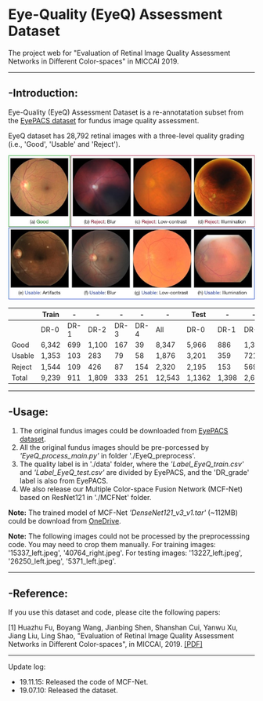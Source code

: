 # Eye-Quality (EyeQ) Assessment Dataset 

The project web for "Evaluation of Retinal Image Quality Assessment Networks in Different Color-spaces" in MICCAI 2019.

----------------

## -Introduction:

Eye-Quality (EyeQ) Assessment Dataset is a re-annotatation subset from the [EyePACS dataset](https://www.kaggle.com/c/diabetic-retinopathy-detection) for fundus image quality assessment. 

EyeQ dataset has 28,792 retinal images with a three-level quality grading (i.e., 'Good', 'Usable' and 'Reject').

![Examples of different retinal image quality grades.](figure/quality_label.jpg)



|      | Train |  -   |  -    | -    | -    |  -     |  Test  | -     |  -    | -    |  -   |   -    | Total  |
| ---  | ---   | ---  | ---   |---   |---   | ---    |  ---   | ---   | ---   | ---  | ---  | ---    |  ---   |
|      | DR-0  | DR-1 | DR-2  | DR-3 | DR-4 |  All   |  DR-0  | DR-1  | DR-2  | DR-3 | DR-4 |  All   |        |          
Good   | 6,342 | 699  | 1,100 | 167  |  39  | 8,347  | 5,966  |  886  | 1,354 | 199  |  65  | 8,470  | 16,817 |    
Usable | 1,353 | 103  |  283  |  79  |  58  | 1,876  | 3,201  |  359  |  721  | 145  | 133  | 4,559  | 6,435  |     
Reject | 1,544 | 109  |  426  |  87  | 154  | 2,320  | 2,195  |  153  |  569  | 104  | 199  | 3,220  | 5,540  |    
Total  | 9,239 | 911  | 1,809 | 333  | 251  | 12,543 | 1,1362 | 1,398 | 2,644 | 448  | 397  | 16,249 | 28,792 |


----------------

## -Usage:

1. The original fundus images could be downloaded from  [EyePACS dataset](https://www.kaggle.com/c/diabetic-retinopathy-detection). 
2. All the original fundus images should be pre-porcessed by *'EyeQ\_process\_main.py'* in folder './EyeQ_preprocess'.
3. The quality label is in './data' folder, where the *'Label\_EyeQ\_train.csv'* and *'Label\_EyeQ\_test.csv'* are divided by EyePACS, and the 'DR\_grade' label is also from EyePACS.
4. We also release our Multiple Color-space Fusion Network (MCF-Net) based on ResNet121 in './MCFNet' folder. 


**Note:** The trained model  of MCF-Net *'DenseNet121\_v3\_v1.tar'* (~112MB) could be download from [OneDrive](https://1drv.ms/u/s!ArBRrL8ao6jznU6IQflxPqM3-VXC?e=wNcWvD).

**Note:** The following images could not be processed by the preprocesssing code. You may need to crop them manually. 
For training images: '15337_left.jpeg', '40764_right.jpeg'.
For testing images: '13227_left.jpeg', '26250_left.jpeg', '5371_left.jpeg'.
 
----------------
## -Reference:

If you use this dataset and code, please cite the following papers:

[1] Huazhu Fu, Boyang Wang, Jianbing Shen, Shanshan Cui, Yanwu Xu, Jiang Liu, Ling Shao, "Evaluation of Retinal Image Quality Assessment Networks in Different Color-spaces", in MICCAI, 2019. [[PDF]](https://arxiv.org/abs/1907.05345)




----------------

Update log:

- 19.11.15: Released the code of MCF-Net.
- 19.07.10: Released the dataset.
